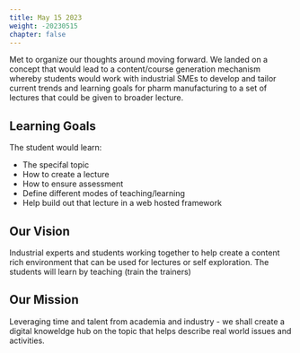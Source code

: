 ```yaml
---
title: May 15 2023
weight: -20230515
chapter: false
---
```


Met to organize our thoughts around moving forward.  We landed on a concept that would lead to a content/course generation mechanism whereby students would work with industrial SMEs to develop and tailor current trends and learning goals for pharm manufacturing to a set of lectures that could be given to broader lecture.

## Learning Goals

The student would learn:
- The specifal topic
- How to create a lecture
- How to ensure assessment 
- Define different modes of teaching/learning
- Help build out that lecture in a web hosted framework

## Our Vision

Industrial experts and students working together to help create a content rich environment that can be used for lectures or self exploration.  The students will learn by teaching (train the trainers) 

## Our Mission

Leveraging time and talent from academia and industry - we shall create a digital knoweldge hub on the topic that helps describe real world issues and activities.